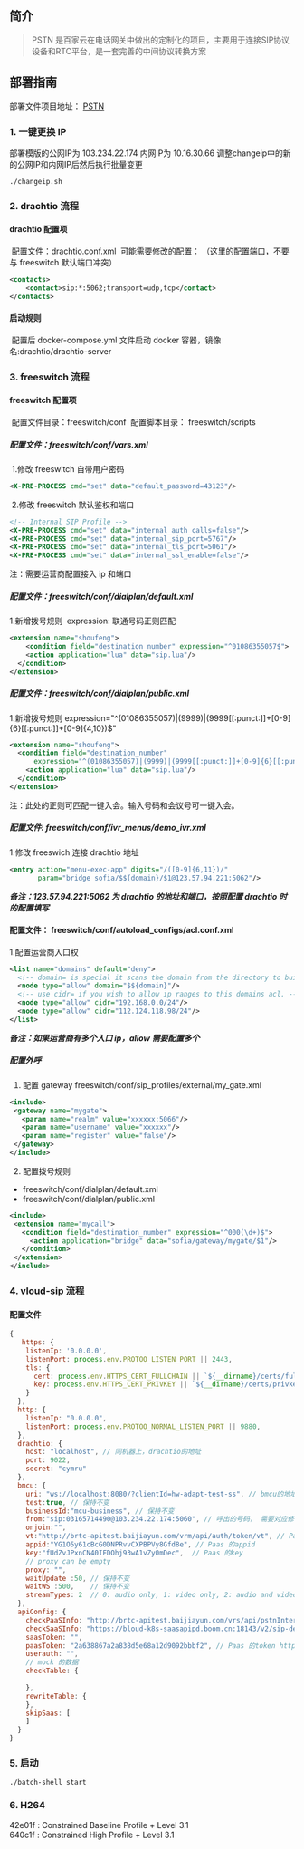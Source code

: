 

## 简介

> PSTN 是百家云在电话网关中做出的定制化的项目，主要用于连接SIP协议设备和RTC平台，是一套完善的中间协议转换方案

## 部署指南

部署文件项目地址： [PSTN](https://git.baijiashilian.com/cloud/BRTC/pstn)


### 1. 一键更换 IP
部署模版的公网IP为 103.234.22.174 内网IP为 10.16.30.66
调整changeip中的新的公网IP和内网IP后然后执行批量变更
```
./changeip.sh
```
### 2. drachtio 流程
#### drachtio 配置项
​	配置⽂件：drachtio.conf.xml
​		可能需要修改的配置： （这⾥的配置端⼝，不要与 freeswitch 默认端⼝冲突） 
```xml
<contacts> 
	<contact>sip:*:5062;transport=udp,tcp</contact> 
</contacts>
```
#### 启动规则
​	配置后 docker-compose.yml 文件启动 docker 容器，镜像名:drachtio/drachtio-server
### 3. freeswitch 流程
#### freeswitch 配置项
​	配置⽂件⽬录：freeswitch/conf
​	配置脚本⽬录： freeswitch/scripts
##### 配置⽂件：freeswitch/conf/vars.xml
​	1.修改 freeswitch 自带用户密码
``` xml
<X-PRE-PROCESS cmd="set" data="default_password=43123"/>
```
​	2.修改 freeswitch 默认鉴权和端口
```xml
<!-- Internal SIP Profile --> 
<X-PRE-PROCESS cmd="set" data="internal_auth_calls=false"/> 
<X-PRE-PROCESS cmd="set" data="internal_sip_port=5767"/> 
<X-PRE-PROCESS cmd="set" data="internal_tls_port=5061"/>
<X-PRE-PROCESS cmd="set" data="internal_ssl_enable=false"/>
```
注：需要运营商配置接入 ip 和端口
##### 配置⽂件：freeswitch/conf/dialplan/default.xml
1.新增拨号规则
​	expression: 联通号码正则匹配
```xml
<extension name="shoufeng"> 
	<condition field="destination_number" expression="^01086355057$">
  	<action application="lua" data="sip.lua"/> 
  </condition>
</extension>
```
##### 配置⽂件：freeswitch/conf/dialplan/public.xml
1.新增拨号规则
​	 expression="^(01086355057)|(9999)|(9999[[:punct:]]+[0-9]{6}[[:punct:]]+[0-9]{4,10})$"
```xml
<extension name="shoufeng"> 
  <condition field="destination_number" 
      expression="^(01086355057)|(9999)|(9999[[:punct:]]+[0-9]{6}[[:punct:]]+[0-9]{4,10})$">
    <action application="lua" data="sip.lua"/> 
  </condition> 
</extension>
```
注：此处的正则可匹配一键入会。输入号码和会议号可一键入会。
##### 配置⽂件:	freeswitch/conf/ivr_menus/demo_ivr.xml
1.修改 freeswich 连接 drachtio 地址
```xml
<entry action="menu-exec-app" digits="/([0-9]{6,11})/" 
       param="bridge sofia/$${domain}/$1@123.57.94.221:5062"/>
```
***备注：123.57.94.221:5062 为 drachtio 的地址和端口，按照配置 drachtio 时的配置填写***
#### 配置⽂件： freeswitch/conf/autoload_configs/acl.conf.xml
1.配置运营商⼊⼝权 
```xml
<list name="domains" default="deny">
  <!-- domain= is special it scans the domain from the directory to build the ACL --> 
  <node type="allow" domain="$${domain}"/>
  <!-- use cidr= if you wish to allow ip ranges to this domains acl. --> 
  <node type="allow" cidr="192.168.0.0/24"/> 
  <node type="allow" cidr="112.124.118.98/24"/> 
</list>
```
***备注：如果运营商有多个入口 ip，allow 需要配置多个***
##### 配置外呼 
1. 配置 gateway
freeswitch/conf/sip_profiles/external/my_gate.xml
```xml
<include>
 <gateway name="mygate">
   <param name="realm" value="xxxxxx:5066"/>
   <param name="username" value="xxxxxx"/>
   <param name="register" value="false"/>
 </gateway>
</include>
```
2. 配置拨号规则
- freeswitch/conf/dialplan/default.xml
- freeswitch/conf/dialplan/public.xml
```xml
<include>
 <extension name="mycall">
   <condition field="destination_number" expression="^000(\d+)$">
     <action application="bridge" data="sofia/gateway/mygate/$1"/>
   </condition>
 </extension>
</include>
```
### 4. vloud-sip 流程
#### 配置文件
```js
{
   https: {
    listenIp: '0.0.0.0',
    listenPort: process.env.PROTOO_LISTEN_PORT || 2443,
    tls: {
      cert: process.env.HTTPS_CERT_FULLCHAIN || `${__dirname}/certs/fullchain.pem`,
      key: process.env.HTTPS_CERT_PRIVKEY || `${__dirname}/certs/privkey.pem`
    }
  },  
  http: {
    listenIp: "0.0.0.0",
    listenPort: process.env.PROTOO_NORMAL_LISTEN_PORT || 9880,
  },
  drachtio: {
    host: "localhost", // 同机器上，drachtio的地址
    port: 9022,
    secret: "cymru"
  },
  bmcu: {
    uri: "ws://localhost:8080/?clientId=hw-adapt-test-ss", // bmcu的地址
    test:true, // 保持不变
    businessId:"mcu-business", // 保持不变
    from:"sip:03165714490@103.234.22.174:5060", // 呼出的号码， 需要对应修改
    onjoin:"",
    vt:"http://brtc-apitest.baijiayun.com/vrm/api/auth/token/vt", // Paas 的vt地址
    appid:"YG1O5y61cBcG0DNPRvvCXPBPVy8Gfd8e", // Paas 的appid
    key:"fUdZvJPxnCN40IFDOhj93wA1vZy0mDec",  // Paas 的key
    // proxy can be empty
    proxy: "",
    waitUpdate :50, // 保持不变
    waitWS :500,    // 保持不变
    streamTypes: 2  // 0: audio only, 1: video only, 2: audio and video
  },
  apiConfig: {
    checkPaaSInfo: "http://brtc-apitest.baijiayun.com/vrs/api/pstnInternal/parseShortCode",  // Paas 的短码解析地址
    checkSaaSInfo: "https://bloud-k8s-saasapipd.boom.cn:18143/v2/sip-device/phone/check-room-join", // SaaS 的房间解析地址
    saasToken: "",
    paasToken: "2a638867a2a838d5e68a12d9092bbbf2", // Paas 的token https://ewiki.baijiashilian.com/BRTC/PSTN%E7%94%B5%E8%AF%9D%E5%85%A5%E4%BC%9A/%E7%9F%AD%E7%A0%81%E8%BD%AC%E6%8D%A2.md
    userauth: "",
    // mock 的数据
    checkTable: {
     
    },
    rewriteTable: {
    },
    skipSaas: [
    ]
  }
}
```
### 5. 启动
```
./batch-shell start
```



### 6. H264

42e01f : Constrained Baseline Profile + Level 3.1  
640c1f : Constrained High Profile + Level 3.1
